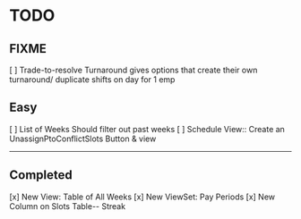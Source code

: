 # TODO

## FIXME 

[ ] Trade-to-resolve Turnaround gives options that create their own turnaround/ duplicate shifts on day for 1 emp
<!-- views.SLOT.resolveTurnaroundView -->

## Easy

[ ] List of Weeks Should filter out past weeks
[ ] Schedule View::  Create an UnassignPtoConflictSlots Button & view


----------------

## Completed

[x] New View: Table of All Weeks
[x] New ViewSet: Pay Periods
[x] New Column on Slots Table-- Streak

